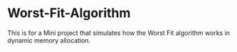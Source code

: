 # Worst-Fit-Algorithm
This is for a Mini project that simulates how the Worst Fit  algorithm works in dynamic memory allocation. 
